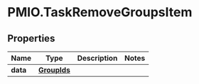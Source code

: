 # PMIO.TaskRemoveGroupsItem

## Properties
Name | Type | Description | Notes
------------ | ------------- | ------------- | -------------
**data** | [**GroupIds**](GroupIds.md) |  | 


